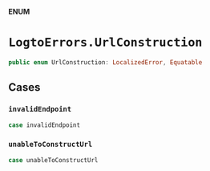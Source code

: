**ENUM**

# `LogtoErrors.UrlConstruction`

```swift
public enum UrlConstruction: LocalizedError, Equatable
```

## Cases
### `invalidEndpoint`

```swift
case invalidEndpoint
```

### `unableToConstructUrl`

```swift
case unableToConstructUrl
```

